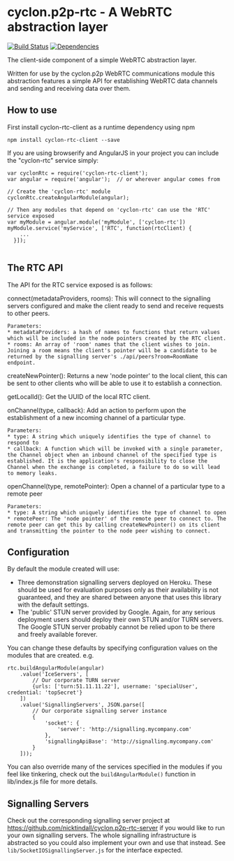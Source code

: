 cyclon.p2p-rtc - A WebRTC abstraction layer
===========================================

[![Build Status](https://travis-ci.org/nicktindall/cyclon.p2p-rtc-client.svg?branch=master)](https://travis-ci.org/nicktindall/cyclon.p2p-rtc-client)
[![Dependencies](https://david-dm.org/nicktindall/cyclon.p2p-rtc-client.png)](https://david-dm.org/nicktindall/cyclon.p2p-rtc-client)

The client-side component of a simple WebRTC abstraction layer.

Written for use by the cyclon.p2p WebRTC communications module this abstraction features a simple API for establishing WebRTC data channels and sending and receiving data over them.

How to use
----------
First install cyclon-rtc-client as a runtime dependency using npm

```
npm install cyclon-rtc-client --save
```

If you are using browserify and AngularJS in your project you can include the "cyclon-rtc" service simply:

```
var cyclonRtc = require('cyclon-rtc-client');
var angular = require('angular');  // or wherever angular comes from

// Create the 'cyclon-rtc' module
cyclonRtc.createAngularModule(angular);

// Then any modules that depend on 'cyclon-rtc' can use the 'RTC' service exposed
var myModule = angular.module('myModule', ['cyclon-rtc'])
myModule.service('myService', ['RTC', function(rtcClient) {
    ...
  }]);
  
```

The RTC API
-----------
The API for the RTC service exposed is as follows:

connect(metadataProviders, rooms):
    This will connect to the signalling servers configured and make the client ready to send and receive requests to other peers.
    
    Parameters:
    * metadataProviders: a hash of names to functions that return values which will be included in the node pointers created by the RTC client.
    * rooms: An array of 'room' names that the client wishes to join. Joining a room means the client's pointer will be a candidate to be returned by the signalling server's ./api/peers?room=RoomName endpoint.
    
createNewPointer():
    Returns a new 'node pointer' to the local client, this can be sent to other clients who will be able to use it to establish a connection.
    
getLocalId():
    Get the UUID of the local RTC client.
    
onChannel(type, callback):
    Add an action to perform upon the establishment of a new incoming channel of a particular type.
    
    Parameters:
    * type: A string which uniquely identifies the type of channel to respond to
    * callback: A function which will be invoked with a single parameter, the Channel object when an inbound channel of the specified type is established. It is the application's responsibility to close the Channel when the exchange is completed, a failure to do so will lead to memory leaks.
        
openChannel(type, remotePointer):
    Open a channel of a particular type to a remote peer
    
    Parameters:
    * type: A string which uniquely identifies the type of channel to open
    * remotePeer: The 'node pointer' of the remote peer to connect to. The remote peer can get this by calling createNewPointer() on its client and transmitting the pointer to the node peer wishing to connect.
        
Configuration
-------------
By default the module created will use:
* Three demonstration signalling servers deployed on Heroku. These should be used for evaluation purposes only as their availability is not guaranteed, and they are shared between anyone that uses this library with the default settings.
* The 'public' STUN server provided by Google. Again, for any serious deployment users should deploy their own STUN and/or TURN servers. The Google STUN server probably cannot be relied upon to be there and freely available forever.

You can change these defaults by specifying configuration values on the modules that are created. e.g.

```
rtc.buildAngularModule(angular)
    .value('IceServers', [
        // Our corporate TURN server 
        {urls: ['turn:51.11.11.22'], username: 'specialUser', credential: 'topSecret'}
    ])
    .value('SignallingServers', JSON.parse([
        // Our corporate signalling server instance
        {
            'socket': {
                'server': 'http://signalling.mycompany.com'
            },
            'signallingApiBase': 'http://signalling.mycompany.com'
        }
    ]));
```

You can also override many of the services specified in the modules if you feel like tinkering, check out the `buildAngularModule()` function in lib/index.js file for more details.

Signalling Servers
------------------
Check out the corresponding signalling server project at https://github.com/nicktindall/cyclon.p2p-rtc-server if you would like to run your own signalling servers. The whole signalling infrastructure is abstracted so you could also implement your own and use that instead. See `lib/SocketIOSignallingServer.js` for the interface expected.




